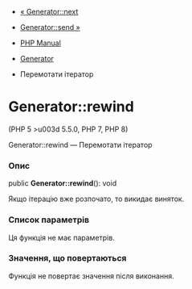 - [« Generator::next](generator.next.md)
- [Generator::send »](generator.send.md)

- [PHP Manual](index.md)
- [Generator](class.generator.md)
- Перемотати ітератор

# Generator::rewind

(PHP 5 \>u003d 5.5.0, PHP 7, PHP 8)

Generator::rewind — Перемотати ітератор

### Опис

public **Generator::rewind**(): void

Якщо ітерацію вже розпочато, то викидає виняток.

### Список параметрів

Ця функція не має параметрів.

### Значення, що повертаються

Функція не повертає значення після виконання.
